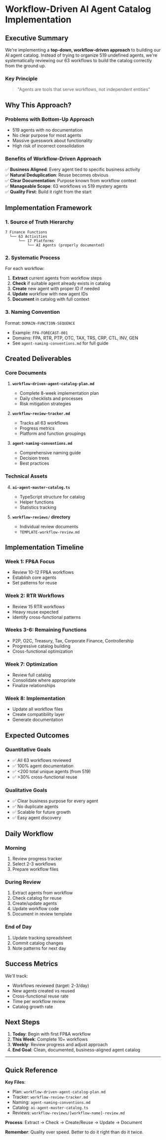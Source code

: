 # Workflow-Driven AI Agent Catalog Implementation

## Executive Summary

We're implementing a **top-down, workflow-driven approach** to building our AI agent catalog. Instead of trying to organize 519 undefined agents, we're systematically reviewing our 63 workflows to build the catalog correctly from the ground up.

### Key Principle
> "Agents are tools that serve workflows, not independent entities"

## Why This Approach?

### Problems with Bottom-Up Approach
- 519 agents with no documentation
- No clear purpose for most agents  
- Massive guesswork about functionality
- High risk of incorrect consolidation

### Benefits of Workflow-Driven Approach
✅ **Business Aligned**: Every agent tied to specific business activity  
✅ **Natural Deduplication**: Reuse becomes obvious  
✅ **Clear Documentation**: Purpose known from workflow context  
✅ **Manageable Scope**: 63 workflows vs 519 mystery agents  
✅ **Quality First**: Build it right from the start

## Implementation Framework

### 1. Source of Truth Hierarchy
```
7 Finance Functions
  └── 63 Activities  
      └── 17 Platforms
          └── AI Agents (properly documented)
```

### 2. Systematic Process
For each workflow:
1. **Extract** current agents from workflow steps
2. **Check** if suitable agent already exists in catalog
3. **Create** new agent with proper ID if needed
4. **Update** workflow with new agent IDs
5. **Document** in catalog with full context

### 3. Naming Convention
Format: `DOMAIN-FUNCTION-SEQUENCE`
- Example: `FPA-FORECAST-001`
- Domains: FPA, RTR, PTP, OTC, TAX, TRS, CRP, CTL, INV, GEN
- See `agent-naming-conventions.md` for full guide

## Created Deliverables

### Core Documents
1. **`workflow-driven-agent-catalog-plan.md`**
   - Complete 8-week implementation plan
   - Daily checklists and processes
   - Risk mitigation strategies

2. **`workflow-review-tracker.md`**
   - Tracks all 63 workflows
   - Progress metrics
   - Platform and function groupings

3. **`agent-naming-conventions.md`**
   - Comprehensive naming guide
   - Decision trees
   - Best practices

### Technical Assets
4. **`ai-agent-master-catalog.ts`**
   - TypeScript structure for catalog
   - Helper functions
   - Statistics tracking

5. **`workflow-reviews/` directory**
   - Individual review documents
   - `TEMPLATE-workflow-review.md`

## Implementation Timeline

### Week 1: FP&A Focus
- Review 10-12 FP&A workflows
- Establish core agents
- Set patterns for reuse

### Week 2: RTR Workflows  
- Review 15 RTR workflows
- Heavy reuse expected
- Identify cross-functional patterns

### Weeks 3-6: Remaining Functions
- P2P, O2C, Treasury, Tax, Corporate Finance, Controllership
- Progressive catalog building
- Cross-functional optimization

### Week 7: Optimization
- Review full catalog
- Consolidate where appropriate
- Finalize relationships

### Week 8: Implementation
- Update all workflow files
- Create compatibility layer
- Generate documentation

## Expected Outcomes

### Quantitative Goals
- ✅ All 63 workflows reviewed
- ✅ 100% agent documentation
- ✅ <200 total unique agents (from 519)
- ✅ >30% cross-functional reuse

### Qualitative Goals
- ✅ Clear business purpose for every agent
- ✅ No duplicate agents
- ✅ Scalable for future growth
- ✅ Easy agent discovery

## Daily Workflow

### Morning
1. Review progress tracker
2. Select 2-3 workflows
3. Prepare workflow files

### During Review
1. Extract agents from workflow
2. Check catalog for reuse
3. Create/update agents
4. Update workflow code
5. Document in review template

### End of Day
1. Update tracking spreadsheet
2. Commit catalog changes
3. Note patterns for next day

## Success Metrics

We'll track:
- Workflows reviewed (target: 2-3/day)
- New agents created vs reused
- Cross-functional reuse rate
- Time per workflow review
- Catalog growth rate

## Next Steps

1. **Today**: Begin with first FP&A workflow
2. **This Week**: Complete 10+ workflows
3. **Weekly**: Review progress and adjust approach
4. **End Goal**: Clean, documented, business-aligned agent catalog

---

## Quick Reference

**Key Files**:
- Plan: `workflow-driven-agent-catalog-plan.md`
- Tracker: `workflow-review-tracker.md`
- Naming: `agent-naming-conventions.md`
- Catalog: `ai-agent-master-catalog.ts`
- Reviews: `workflow-reviews/[workflow-name]-review.md`

**Process**: Extract → Check → Create/Reuse → Update → Document

**Remember**: Quality over speed. Better to do it right than do it twice. 